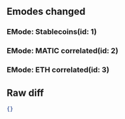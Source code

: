 ## Emodes changed

### EMode: Stablecoins(id: 1)



### EMode: MATIC correlated(id: 2)



### EMode: ETH correlated(id: 3)



## Raw diff

```json
{}
```